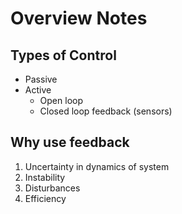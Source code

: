 # Overview Notes

## Types of Control
* Passive
* Active
  * Open loop
  * Closed loop feedback (sensors)

## Why use feedback
1. Uncertainty in dynamics of system
2. Instability
3. Disturbances
4. Efficiency